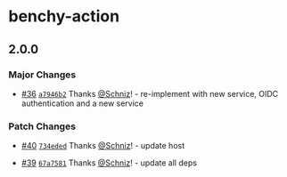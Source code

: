# benchy-action

## 2.0.0

### Major Changes

- [#36](https://github.com/Schniz/benchy-action/pull/36) [`a7946b2`](https://github.com/Schniz/benchy-action/commit/a7946b2fee83ac8503430e2db3697b160b2129d6) Thanks [@Schniz](https://github.com/Schniz)! - re-implement with new service, OIDC authentication and a new service

### Patch Changes

- [#40](https://github.com/Schniz/benchy-action/pull/40) [`734eded`](https://github.com/Schniz/benchy-action/commit/734eded8558f5db9770eedcef83aca6074247dbe) Thanks [@Schniz](https://github.com/Schniz)! - update host

- [#39](https://github.com/Schniz/benchy-action/pull/39) [`67a7581`](https://github.com/Schniz/benchy-action/commit/67a758188949feec67ad13326f533717c762c127) Thanks [@Schniz](https://github.com/Schniz)! - update all deps
